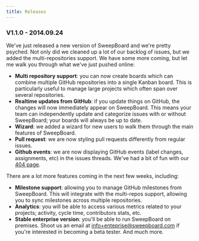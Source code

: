 ```yaml
---
title: Releases
---
```


### V1.1.0 - 2014.09.24

We've just released a new version of SweepBoard and we're pretty psyched. Not only did we cleaned up a lot of our backlog of issues, but we added the multi-repositories support. We have some more coming, but let me walk you through what we've just pushed online:

* **Multi repository support**: you can now create boards which can combine multiple GitHub repositories into a single Kanban board. This is particularly useful to manage large projects which often span over several repositories.
* **Realtime updates from GitHub**: if you update things on GitHub, the changes will now immediately appear on SweepBoard. This means your team can independently update and categorize issues with or without SweepBoard; your boards will always be up to date.
* **Wizard**: we added a wizard for new users to walk them through the main features of SweepBoard.
* **Pull request**: we are now styling pull requests differently from regular issues.
* **Github events**: we are now displaying GitHub events (label changes, assignments, etc) in the issues threads.
We've had a bit of fun with our [404 page](http://dev.sweepboard.com/404).

There are a lot more features coming in the next few weeks, including:

* **Milestone support**: allowing you to manage GitHub milestones from SweepBoard. This will integrate with the multi-repos support, allowing you to sync milestones across multiple repositories.
* **Analytics**: you will be able to access various metrics related to your projects; activity, cycle time, contributors stats, etc.
* **Stable enterprise version**: you'll be able to run SweepBoard on premises. Shoot us an email at [info+enteprise@sweepboard.com](mailto:info+enteprise@sweepboard.com) if you're interested in becoming a beta tester.
And much more.

